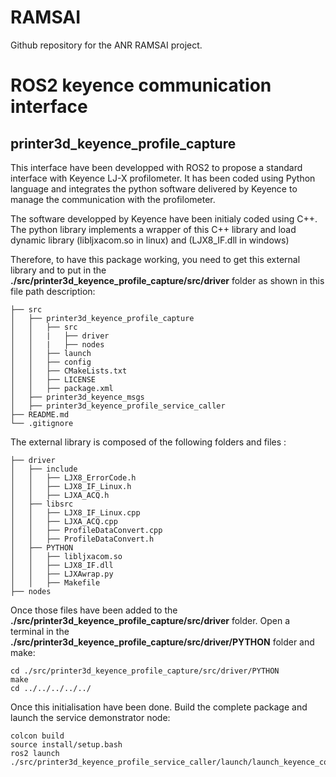# RAMSAI
Github repository for the ANR RAMSAI project.

# ROS2 keyence communication interface
## printer3d_keyence_profile_capture
This interface have been developped with ROS2 to propose a standard interface with Keyence LJ-X profilometer. It has been coded using Python language and integrates the python software delivered by Keyence to manage the communication with the profilometer.

The software developped by Keyence have been initialy coded using C++. The python library implements a wrapper of this C++ library and load dynamic library (libljxacom.so in linux) and (LJX8_IF.dll in windows) 

Therefore, to have this package working, you need to get this external library and to put in the **./src/printer3d_keyence_profile_capture/src/driver** folder as shown in this file path description:

```
├── src
│   ├── printer3d_keyence_profile_capture
│   │   ├── src
│   │   |   ├── driver
│   │   |   ├── nodes
│   │   ├── launch
│   │   ├── config
│   │   ├── CMakeLists.txt
│   │   ├── LICENSE
│   │   ├── package.xml
│   ├── printer3d_keyence_msgs
│   ├── printer3d_keyence_profile_service_caller
├── README.md
└── .gitignore
```

The external library is composed of the following folders and files : 

```
├── driver
│   ├── include
│   │   ├── LJX8_ErrorCode.h
│   │   ├── LJX8_IF_Linux.h
│   │   ├── LJXA_ACQ.h
│   ├── libsrc
│   │   ├── LJX8_IF_Linux.cpp
│   │   ├── LJXA_ACQ.cpp
│   │   ├── ProfileDataConvert.cpp
│   │   ├── ProfileDataConvert.h
│   ├── PYTHON
│   │   ├── libljxacom.so
│   │   ├── LJX8_IF.dll
│   │   ├── LJXAwrap.py
│   │   ├── Makefile
├── nodes
```

Once those files have been added to the **./src/printer3d_keyence_profile_capture/src/driver** folder. Open a terminal in the **./src/printer3d_keyence_profile_capture/src/driver/PYTHON** folder and make:

```
cd ./src/printer3d_keyence_profile_capture/src/driver/PYTHON
make
cd ../../../../../
```

Once this initialisation have been done. Build the complete package and launch the service demonstrator node:

```
colcon build
source install/setup.bash
ros2 launch ./src/printer3d_keyence_profile_service_caller/launch/launch_keyence_commands.py 
```
